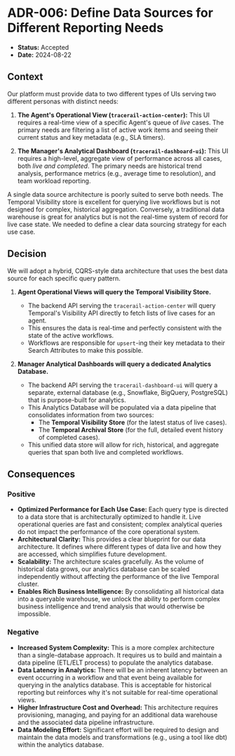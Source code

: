 # ADR-006: Define Data Sources for Different Reporting Needs

*   **Status:** Accepted
*   **Date:** 2024-08-22

## Context

Our platform must provide data to two different types of UIs serving two different personas with distinct needs:

1.  **The Agent's Operational View (`tracerail-action-center`):** This UI requires a real-time view of a specific Agent's queue of *live* cases. The primary needs are filtering a list of active work items and seeing their current status and key metadata (e.g., SLA timers).

2.  **The Manager's Analytical Dashboard (`tracerail-dashboard-ui`):** This UI requires a high-level, aggregate view of performance across all cases, both *live and completed*. The primary needs are historical trend analysis, performance metrics (e.g., average time to resolution), and team workload reporting.

A single data source architecture is poorly suited to serve both needs. The Temporal Visibility store is excellent for querying live workflows but is not designed for complex, historical aggregation. Conversely, a traditional data warehouse is great for analytics but is not the real-time system of record for live case state. We needed to define a clear data sourcing strategy for each use case.

## Decision

We will adopt a hybrid, CQRS-style data architecture that uses the best data source for each specific query pattern.

1.  **Agent Operational Views will query the Temporal Visibility Store.**
    *   The backend API serving the `tracerail-action-center` will query Temporal's Visibility API directly to fetch lists of live cases for an agent.
    *   This ensures the data is real-time and perfectly consistent with the state of the active workflows.
    *   Workflows are responsible for `upsert`-ing their key metadata to their Search Attributes to make this possible.

2.  **Manager Analytical Dashboards will query a dedicated Analytics Database.**
    *   The backend API serving the `tracerail-dashboard-ui` will query a separate, external database (e.g., Snowflake, BigQuery, PostgreSQL) that is purpose-built for analytics.
    *   This Analytics Database will be populated via a data pipeline that consolidates information from two sources:
        *   The **Temporal Visibility Store** (for the latest status of live cases).
        *   The **Temporal Archival Store** (for the full, detailed event history of completed cases).
    *   This unified data store will allow for rich, historical, and aggregate queries that span both live and completed workflows.

## Consequences

### Positive

*   **Optimized Performance for Each Use Case:** Each query type is directed to a data store that is architecturally optimized to handle it. Live operational queries are fast and consistent; complex analytical queries do not impact the performance of the core operational system.
*   **Architectural Clarity:** This provides a clear blueprint for our data architecture. It defines where different types of data live and how they are accessed, which simplifies future development.
*   **Scalability:** The architecture scales gracefully. As the volume of historical data grows, our analytics database can be scaled independently without affecting the performance of the live Temporal cluster.
*   **Enables Rich Business Intelligence:** By consolidating all historical data into a queryable warehouse, we unlock the ability to perform complex business intelligence and trend analysis that would otherwise be impossible.

### Negative

*   **Increased System Complexity:** This is a more complex architecture than a single-database approach. It requires us to build and maintain a data pipeline (ETL/ELT process) to populate the analytics database.
*   **Data Latency in Analytics:** There will be an inherent latency between an event occurring in a workflow and that event being available for querying in the analytics database. This is acceptable for historical reporting but reinforces why it's not suitable for real-time operational views.
*   **Higher Infrastructure Cost and Overhead:** This architecture requires provisioning, managing, and paying for an additional data warehouse and the associated data pipeline infrastructure.
*   **Data Modeling Effort:** Significant effort will be required to design and maintain the data models and transformations (e.g., using a tool like dbt) within the analytics database.
